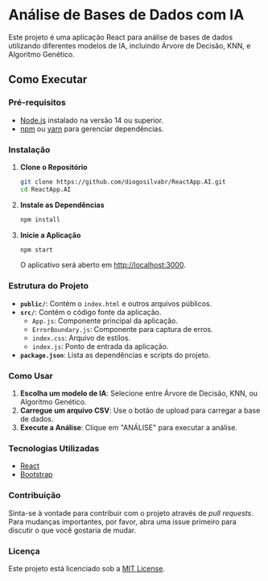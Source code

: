 # Análise de Bases de Dados com IA

Este projeto é uma aplicação React para análise de bases de dados utilizando diferentes modelos de IA, incluindo Árvore de Decisão, KNN, e Algoritmo Genético.

## Como Executar

### Pré-requisitos

- [Node.js](https://nodejs.org) instalado na versão 14 ou superior.
- [npm](https://www.npmjs.com/) ou [yarn](https://yarnpkg.com/) para gerenciar dependências.

### Instalação

1. **Clone o Repositório**

    ```bash
    git clone https://github.com/diogosilvabr/ReactApp.AI.git
    cd ReactApp.AI
    ```

2. **Instale as Dependências**

    ```bash
    npm install
    ```

3. **Inicie a Aplicação**

    ```bash
    npm start
    ```

    O aplicativo será aberto em [http://localhost:3000](http://localhost:3000).

### Estrutura do Projeto

- **`public/`**: Contém o `index.html` e outros arquivos públicos.
- **`src/`**: Contém o código fonte da aplicação.
  - `App.js`: Componente principal da aplicação.
  - `ErrorBoundary.js`: Componente para captura de erros.
  - `index.css`: Arquivo de estilos.
  - `index.js`: Ponto de entrada da aplicação.
- **`package.json`**: Lista as dependências e scripts do projeto.

### Como Usar

1. **Escolha um modelo de IA**: Selecione entre Árvore de Decisão, KNN, ou Algoritmo Genético.
2. **Carregue um arquivo CSV**: Use o botão de upload para carregar a base de dados.
3. **Execute a Análise**: Clique em "ANÁLISE" para executar a análise.

### Tecnologias Utilizadas

- [React](https://reactjs.org/)
- [Bootstrap](https://getbootstrap.com/)

### Contribuição

Sinta-se à vontade para contribuir com o projeto através de *pull requests*. Para mudanças importantes, por favor, abra uma issue primeiro para discutir o que você gostaria de mudar.

### Licença

Este projeto está licenciado sob a [MIT License](LICENSE).
